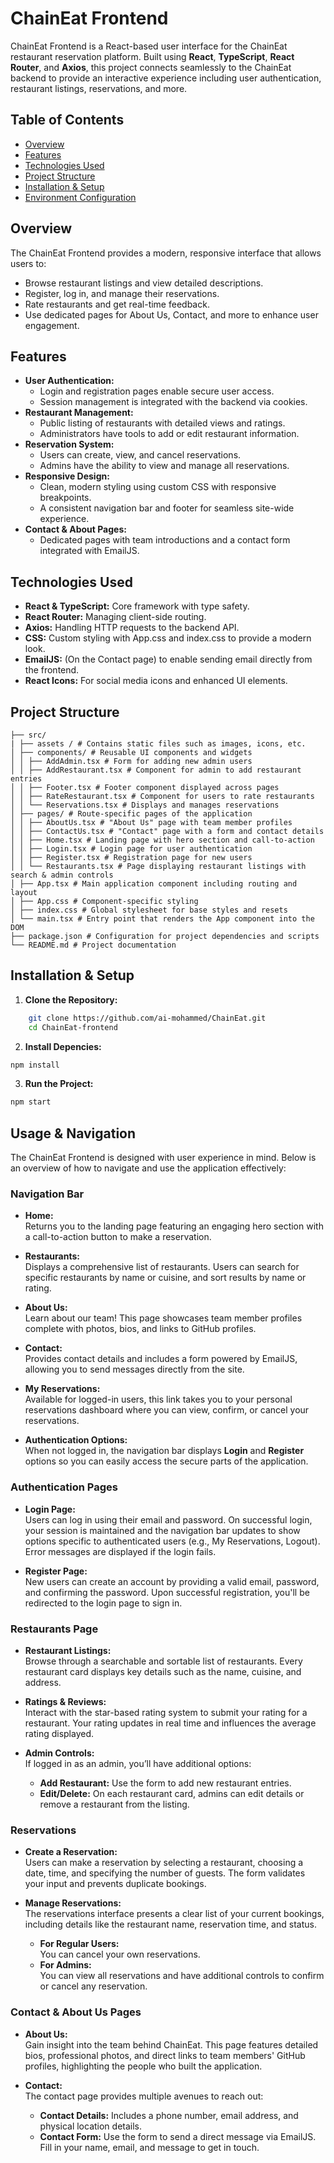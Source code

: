 # ChainEat Frontend

ChainEat Frontend is a React-based user interface for the ChainEat restaurant reservation platform. Built using **React**, **TypeScript**, **React Router**, and **Axios**, this project connects seamlessly to the ChainEat backend to provide an interactive experience including user authentication, restaurant listings, reservations, and more.

## Table of Contents

- [Overview](#overview)
- [Features](#features)
- [Technologies Used](#technologies-used)
- [Project Structure](#project-structure)
- [Installation & Setup](#installation--setup)
- [Environment Configuration](#usage--navigation)

## Overview

The ChainEat Frontend provides a modern, responsive interface that allows users to:

- Browse restaurant listings and view detailed descriptions.
- Register, log in, and manage their reservations.
- Rate restaurants and get real-time feedback.
- Use dedicated pages for About Us, Contact, and more to enhance user engagement.

## Features

- **User Authentication:**
  - Login and registration pages enable secure user access.
  - Session management is integrated with the backend via cookies.
- **Restaurant Management:**
  - Public listing of restaurants with detailed views and ratings.
  - Administrators have tools to add or edit restaurant information.
- **Reservation System:**
  - Users can create, view, and cancel reservations.
  - Admins have the ability to view and manage all reservations.
- **Responsive Design:**
  - Clean, modern styling using custom CSS with responsive breakpoints.
  - A consistent navigation bar and footer for seamless site-wide experience.
- **Contact & About Pages:**
  - Dedicated pages with team introductions and a contact form integrated with EmailJS.

## Technologies Used

- **React & TypeScript:** Core framework with type safety.
- **React Router:** Managing client-side routing.
- **Axios:** Handling HTTP requests to the backend API.
- **CSS:** Custom styling with App.css and index.css to provide a modern look.
- **EmailJS:** (On the Contact page) to enable sending email directly from the frontend.
- **React Icons:** For social media icons and enhanced UI elements.

## Project Structure

```
├── src/
| ├── assets / # Contains static files such as images, icons, etc.
│ ├── components/ # Reusable UI components and widgets
│ │ ├── AddAdmin.tsx # Form for adding new admin users
│ │ ├── AddRestaurant.tsx # Component for admin to add restaurant entries
│ │ ├── Footer.tsx # Footer component displayed across pages
│ │ ├── RateRestaurant.tsx # Component for users to rate restaurants
│ │ └── Reservations.tsx # Displays and manages reservations
│ ├── pages/ # Route-specific pages of the application
│ │ ├── AboutUs.tsx # "About Us" page with team member profiles
│ │ ├── ContactUs.tsx # "Contact" page with a form and contact details
│ │ ├── Home.tsx # Landing page with hero section and call-to-action
│ │ ├── Login.tsx # Login page for user authentication
│ │ ├── Register.tsx # Registration page for new users
│ │ └── Restaurants.tsx # Page displaying restaurant listings with search & admin controls
│ ├── App.tsx # Main application component including routing and layout
│ ├── App.css # Component-specific styling
│ ├── index.css # Global stylesheet for base styles and resets
│ └── main.tsx # Entry point that renders the App component into the DOM
├── package.json # Configuration for project dependencies and scripts
└── README.md # Project documentation
```

## Installation & Setup

1. **Clone the Repository:**

```bash
    git clone https://github.com/ai-mohammed/ChainEat.git
    cd ChainEat-frontend
```

2. **Install Depencies:**

```bash
npm install
```

3. **Run the Project:**

```bash
npm start
```

## Usage & Navigation

The ChainEat Frontend is designed with user experience in mind. Below is an overview of how to navigate and use the application effectively:

### Navigation Bar

- **Home:**  
  Returns you to the landing page featuring an engaging hero section with a call-to-action button to make a reservation.
- **Restaurants:**  
  Displays a comprehensive list of restaurants. Users can search for specific restaurants by name or cuisine, and sort results by name or rating.

- **About Us:**  
  Learn about our team! This page showcases team member profiles complete with photos, bios, and links to GitHub profiles.

- **Contact:**  
  Provides contact details and includes a form powered by EmailJS, allowing you to send messages directly from the site.

- **My Reservations:**  
  Available for logged-in users, this link takes you to your personal reservations dashboard where you can view, confirm, or cancel your reservations.

- **Authentication Options:**  
  When not logged in, the navigation bar displays **Login** and **Register** options so you can easily access the secure parts of the application.

### Authentication Pages

- **Login Page:**  
  Users can log in using their email and password. On successful login, your session is maintained and the navigation bar updates to show options specific to authenticated users (e.g., My Reservations, Logout). Error messages are displayed if the login fails.

- **Register Page:**  
  New users can create an account by providing a valid email, password, and confirming the password. Upon successful registration, you'll be redirected to the login page to sign in.

### Restaurants Page

- **Restaurant Listings:**  
  Browse through a searchable and sortable list of restaurants. Every restaurant card displays key details such as the name, cuisine, and address.
- **Ratings & Reviews:**  
  Interact with the star-based rating system to submit your rating for a restaurant. Your rating updates in real time and influences the average rating displayed.

- **Admin Controls:**  
  If logged in as an admin, you’ll have additional options:
  - **Add Restaurant:** Use the form to add new restaurant entries.
  - **Edit/Delete:** On each restaurant card, admins can edit details or remove a restaurant from the listing.

### Reservations

- **Create a Reservation:**  
  Users can make a reservation by selecting a restaurant, choosing a date, time, and specifying the number of guests. The form validates your input and prevents duplicate bookings.

- **Manage Reservations:**  
  The reservations interface presents a clear list of your current bookings, including details like the restaurant name, reservation time, and status.
  - **For Regular Users:**  
    You can cancel your own reservations.
  - **For Admins:**  
    You can view all reservations and have additional controls to confirm or cancel any reservation.

### Contact & About Us Pages

- **About Us:**  
  Gain insight into the team behind ChainEat. This page features detailed bios, professional photos, and direct links to team members' GitHub profiles, highlighting the people who built the application.

- **Contact:**  
  The contact page provides multiple avenues to reach out:
  - **Contact Details:** Includes a phone number, email address, and physical location details.
  - **Contact Form:** Use the form to send a direct message via EmailJS. Fill in your name, email, and message to get in touch.
